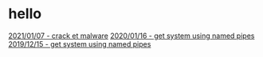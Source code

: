 # hello

[2021/01/07 - crack et malware](2021/01/07/crack-malware.md)
[2020/01/16 - get system using named pipes](2020/01/16/get-system.md)
[2019/12/15 - get system using named pipes](2019/12/15/cracking-licence.md)
